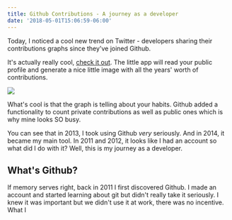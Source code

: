 ```yaml
---
title: Github Contributions - A journey as a developer
date: '2018-05-01T15:06:59-06:00'
---
```

Today, I noticed a cool new trend on Twitter - developers sharing their contributions graphs since they've joined Github. 

It's actually really cool, [check it out](https://github-contributions.now.sh/). The little app will read your public profile and generate a nice little image with all the years' worth of contributions.

![](/images/uploads/contributions.png)

What's cool is that the graph is telling about your habits. Github added a functionality to count private contributions as well as public ones which is why mine looks SO busy.

You can see that in 2013, I took using Github *very* seriously. And in 2014, it became my main tool. In 2011 and 2012, it looks like I had an account so what did I do with it? Well, this is my journey as a developer.

## What's Github?

If memory serves right, back in 2011 I first discovered Github. I made an account and started learning about git but didn't really take it seriously. I knew it was important but we didn't use it at work, there was no incentive. What I 
